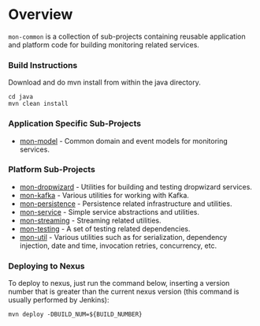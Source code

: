 # Overview

`mon-common` is a collection of sub-projects containing reusable application and platform code for building monitoring related services.

### Build Instructions
Download and do mvn install from within the java directory.
```
cd java
mvn clean install
```

### Application Specific Sub-Projects

* [mon-model](https://git.hpcloud.net/mon/mon-common/tree/master/java/mon-model) - Common domain and event models for monitoring services.

### Platform Sub-Projects

* [mon-dropwizard](https://git.hpcloud.net/mon/mon-common/tree/master/java/mon-dropwizard) - Utilities for building and testing dropwizard services.
* [mon-kafka](https://git.hpcloud.net/mon/mon-common/tree/master/java/mon-kafka) - Various utilities for working with Kafka.
* [mon-persistence](https://git.hpcloud.net/mon/mon-common/tree/master/java/mon-persistence) - Persistence related infrastructure and utilities.
* [mon-service](https://git.hpcloud.net/mon/mon-common/tree/master/java/mon-service) - Simple service abstractions and utilities.
* [mon-streaming](https://git.hpcloud.net/mon/mon-common/tree/master/java/mon-streaming) - Streaming related utilities.
* [mon-testing](https://git.hpcloud.net/mon/mon-common/tree/master/java/mon-testing) - A set of testing related dependencies.
* [mon-util](https://git.hpcloud.net/mon/mon-common/tree/master/java/mon-util) - Various utilities such as for serialization, dependency injection, date and time, invocation retries, concurrency, etc.

### Deploying to Nexus

To deploy to nexus, just run the command below, inserting a version number that is greater than the current nexus version (this command is usually performed by Jenkins):

```
mvn deploy -DBUILD_NUM=${BUILD_NUMBER}
```
